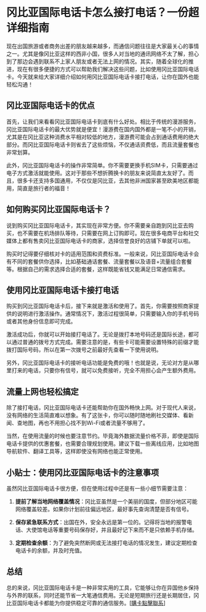 # 冈比亚国际电话卡怎么接打电话？一份超详细指南

现在出国旅游或者商务出差的朋友越来越多，而通信问题往往是大家最关心的事情之一。尤其是像冈比亚这样的西非小国，很多人对当地的通讯网络不太了解，担心到了那边会遇到联系不上家人朋友或者无法上网的情况。其实，随着全球化的推进，现在有很多便捷的方式可以帮助我们解决这些问题，比如使用冈比亚国际电话卡。今天就来给大家详细介绍如何用冈比亚国际电话卡接打电话，让你在国外也能轻松沟通！

## 冈比亚国际电话卡的优点

首先，让我们来看看冈比亚国际电话卡到底有什么好处。相比于传统的漫游服务，冈比亚国际电话卡的最大优势就是便宜！漫游费在国内国外都是一笔不小的开销，尤其是在冈比亚这种消费水平相对较低的地方，漫游费可能会占到通话费用的绝大部分。而冈比亚国际电话卡则省去了这些烦恼，不仅通话资费低，而且流量套餐也非常划算。

此外，冈比亚国际电话卡的操作非常简单。你不需要更换手机SIM卡，只需要通过电子方式激活就能使用。这对于那些不想折腾换卡的朋友来说简直太友好了。而且，很多卡还支持多国通用，不仅仅是冈比亚，去其他非洲国家甚至欧美地区都能用，简直是旅行者的福音！

## 如何购买冈比亚国际电话卡？

说到购买冈比亚国际电话卡，其实现在非常方便。你不需要亲自跑到冈比亚去购买，也不需要在机场排队等待，只需要在网上订购即可。现在很多电商平台和社交媒体上都有售卖冈比亚国际电话卡的商家，选择信誉良好的店铺下单就可以啦。

购买时记得要仔细核对卡的适用范围和资费标准。一般来说，冈比亚国际电话卡会有不同的套餐供你选择，比如基础通话套餐、流量套餐以及语音+流量组合套餐等。根据自己的需求选择合适的套餐，这样既能省钱又能满足日常通信需求。

## 使用冈比亚国际电话卡接打电话

购买到冈比亚国际电话卡后，接下来就是激活和使用了。首先，你需要按照商家提供的说明进行激活操作。通常情况下，激活过程很简单，只需要输入你的手机号码或者其他身份信息即可完成。

激活成功后，你就可以开始接打电话了。无论是拨打本地号码还是国际长途，都可以通过普通的拨号方式完成。需要注意的是，有些卡可能需要设置特殊的前缀才能拨打国际号码，所以在第一次拨号之前最好先查看一下使用说明。

另外，冈比亚国际电话卡的接听电话功能是免费的哦！也就是说，无论对方是从哪里打来的电话，只要你有信号，就可以免费接听，完全不用担心会产生额外费用。

## 流量上网也轻松搞定

除了接打电话，冈比亚国际电话卡还能帮助你在国外畅快上网。对于现代人来说，没有网络的生活简直难以想象。有了这张卡，你可以随时随地刷社交媒体、看新闻、查地图，再也不用担心找不到Wi-Fi或者流量不够用了。

当然，在使用流量的时候也要注意节约。毕竟海外数据流量价格不菲，即使是国际电话卡提供的优惠套餐，也需要合理规划使用。建议下载一些离线应用，比如地图导航软件、翻译工具等，这样即使没有网络也能正常使用。

## 小贴士：使用冈比亚国际电话卡的注意事项

虽然冈比亚国际电话卡很方便，但在使用过程中还是有一些小细节需要注意：

1. **提前了解当地网络覆盖情况**：冈比亚虽然是一个美丽的国度，但部分地区可能网络覆盖较差。如果你计划前往偏远地区，最好事先查询清楚是否有信号。
   
2. **保存紧急联系方式**：出国在外，安全永远是第一位的。记得将当地的报警电话、大使馆电话等重要号码保存好，并且最好记下来而不是只依赖手机存储。

3. **定期检查余额**：为了避免突然断网或无法接打电话的情况发生，建议定期检查电话卡的余额，并及时充值。

## 总结

总的来说，冈比亚国际电话卡是一种非常实用的工具，它能够让你在异国他乡保持与外界的联系，同时还能节省一大笔通信费用。无论是短期旅行还是长期居住，冈比亚国际电话卡都能为你提供稳定可靠的通信服务。[[購卡點擊聯系](https://t.me/s/esim1088)]